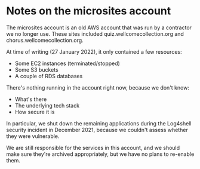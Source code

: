 # Notes on the microsites account

The microsites account is an old AWS account that was run by a contractor we no longer use.
These sites included quiz.wellcomecollection.org and chorus.wellcomecollection.org.

At time of writing (27 January 2022), it only contained a few resources:

*   Some EC2 instances (terminated/stopped)
*   Some S3 buckets
*   A couple of RDS databases

There's nothing running in the account right now, because we don't know:

*   What's there
*   The underlying tech stack
*   How secure it is

In particular, we shut down the remaining applications during the Log4shell security incident in December 2021, because we couldn't assess whether they were vulnerable.

We are still responsible for the services in this account, and we should make sure they're archived appropriately, but we have no plans to re-enable them.
